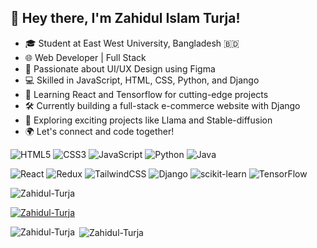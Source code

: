 ## 👋 Hey there, I'm Zahidul Islam Turja!
<!--- ([![Gmail](https://img.shields.io/badge/Gmail-D14836?style=for-the-badge&logo=gmail&logoColor=white)](https://zahidulturja@gmail.com) ![LinkedIn](https://img.shields.io/badge/linkedin-%230077B5.svg?style=for-the-badge&logo=linkedin&logoColor=white) ![GitHub](https://img.shields.io/badge/github-%23121011.svg?style=for-the-badge&logo=github&logoColor=white)) -->

* 🎓 Student at East West University, Bangladesh 🇧🇩
* 🌐 Web Developer | Full Stack
* 🎨 Passionate about UI/UX Design using Figma
* 💻 Skilled in JavaScript, HTML, CSS, Python, and Django
* 🧠 Learning React and Tensorflow for cutting-edge projects
* 🛠️ Currently building a full-stack e-commerce website with Django
* 🚀 Exploring exciting projects like Llama and Stable-diffusion
* 🌍 Let's connect and code together!

![HTML5](https://img.shields.io/badge/html5-%23E34F26.svg?style=for-the-badge&logo=html5&logoColor=white) ![CSS3](https://img.shields.io/badge/css3-%231572B6.svg?style=for-the-badge&logo=css3&logoColor=white) ![JavaScript](https://img.shields.io/badge/javascript-%23323330.svg?style=for-the-badge&logo=javascript&logoColor=%23F7DF1E) ![Python](https://img.shields.io/badge/python-3670A0?style=for-the-badge&logo=python&logoColor=ffdd54) ![Java](https://img.shields.io/badge/java-%23ED8B00.svg?style=for-the-badge&logo=openjdk&logoColor=white)

![React](https://img.shields.io/badge/react-%2320232a.svg?style=for-the-badge&logo=react&logoColor=%2361DAFB) ![Redux](https://img.shields.io/badge/redux-%23593d88.svg?style=for-the-badge&logo=redux&logoColor=white) ![TailwindCSS](https://img.shields.io/badge/tailwindcss-%2338B2AC.svg?style=for-the-badge&logo=tailwind-css&logoColor=white) ![Django](https://img.shields.io/badge/django-%23092E20.svg?style=for-the-badge&logo=django&logoColor=white) ![scikit-learn](https://img.shields.io/badge/scikit--learn-%23F7931E.svg?style=for-the-badge&logo=scikit-learn&logoColor=white) ![TensorFlow](https://img.shields.io/badge/TensorFlow-%23FF6F00.svg?style=for-the-badge&logo=TensorFlow&logoColor=white) 


<p align="left"> <img src="https://komarev.com/ghpvc/?username=Zahidul-Turja&label=Profile%20views&color=0e75b6&style=flat" alt="Zahidul-Turja" /> </p>

<p align="left"> <a href="https://github.com/ryo-ma/github-profile-trophy"><img src="https://github-profile-trophy.vercel.app/?username=Zahidul-Turja" alt="Zahidul-Turja" /></a> </p>

<p><img align="left" src="https://github-readme-stats.vercel.app/api/top-langs?username=Zahidul-Turja&show_icons=true&locale=en&layout=compact" alt="Zahidul-Turja" /></p>

<p>&nbsp;<img align="center" src="https://github-readme-stats.vercel.app/api?username=Zahidul-Turja&show_icons=true&locale=en" alt="Zahidul-Turja" /></p>
